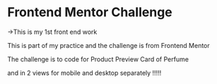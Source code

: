 # Frontend Mentor Challenge

->This is my 1st front end work 

This is part of my practice and the challenge is from Frontend Mentor 

The challenge is to code for Product Preview Card of Perfume 

and in 2 views for mobile and desktop separately !!!!!